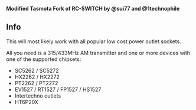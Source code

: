 **Modified Tasmota Fork of RC-SWITCH by @sui77 and @1technophile**

## Info

This will most likely work with all popular low cost power outlet sockets.

All you need is a 315/433MHz AM transmitter and one
or more devices with one of the supported chipsets:

 - SC5262 / SC5272
 - HX2262 / HX2272
 - PT2262 / PT2272
 - EV1527 / RT1527 / FP1527 / HS1527 
 - Intertechno outlets
 - HT6P20X

